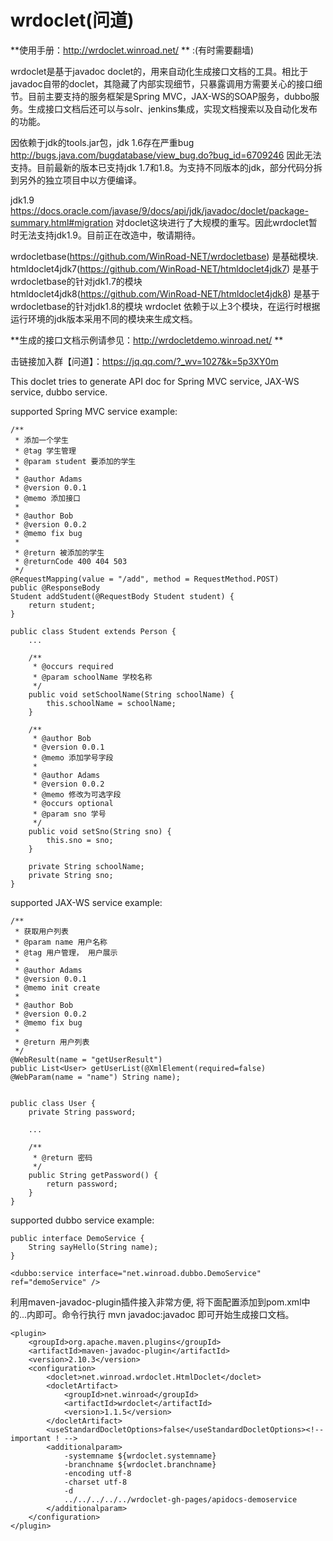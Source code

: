# wrdoclet(问道)

**使用手册：http://wrdoclet.winroad.net/  ** :(有时需要翻墙)

wrdoclet是基于javadoc doclet的，用来自动化生成接口文档的工具。相比于javadoc自带的doclet，其隐藏了内部实现细节，只暴露调用方需要关心的接口细节。目前主要支持的服务框架是Spring MVC，JAX-WS的SOAP服务，dubbo服务。生成接口文档后还可以与solr、jenkins集成，实现文档搜索以及自动化发布的功能。

因依赖于jdk的tools.jar包，jdk 1.6存在严重bug http://bugs.java.com/bugdatabase/view_bug.do?bug_id=6709246 因此无法支持。目前最新的版本已支持jdk 1.7和1.8。为支持不同版本的jdk，部分代码分拆到另外的独立项目中以方便编译。

jdk1.9 https://docs.oracle.com/javase/9/docs/api/jdk/javadoc/doclet/package-summary.html#migration 对doclet这块进行了大规模的重写。因此wrdoclet暂时无法支持jdk1.9。目前正在改造中，敬请期待。

wrdocletbase(https://github.com/WinRoad-NET/wrdocletbase) 是基础模块.
htmldoclet4jdk7(https://github.com/WinRoad-NET/htmldoclet4jdk7) 是基于wrdocletbase的针对jdk1.7的模块
htmldoclet4jdk8(https://github.com/WinRoad-NET/htmldoclet4jdk8) 是基于wrdocletbase的针对jdk1.8的模块
wrdoclet 依赖于以上3个模块，在运行时根据运行环境的jdk版本采用不同的模块来生成文档。

**生成的接口文档示例请参见：http://wrdocletdemo.winroad.net/ **

击链接加入群【问道】：https://jq.qq.com/?_wv=1027&k=5p3XY0m

This doclet tries to generate API doc for Spring MVC service, JAX-WS service, dubbo service.

supported Spring MVC service example:

	/**
	 * 添加一个学生
	 * @tag 学生管理
	 * @param student 要添加的学生
	 * 
	 * @author Adams 
	 * @version 0.0.1 
	 * @memo 添加接口
	 * 
	 * @author Bob 
	 * @version 0.0.2 
	 * @memo fix bug
	 * 
	 * @return 被添加的学生
	 * @returnCode 400 404 503
	 */
	@RequestMapping(value = "/add", method = RequestMethod.POST)
	public @ResponseBody
	Student addStudent(@RequestBody Student student) {
		return student;
	}	
	
	public class Student extends Person {
		...
		
		/**
		 * @occurs required
		 * @param schoolName 学校名称
		 */
		public void setSchoolName(String schoolName) {
			this.schoolName = schoolName;
		}

		/**
		 * @author Bob
		 * @version 0.0.1
		 * @memo 添加学号字段
		 * 
		 * @author Adams
		 * @version 0.0.2
		 * @memo 修改为可选字段
		 * @occurs optional
		 * @param sno 学号
		 */
		public void setSno(String sno) {
			this.sno = sno;
		}

		private String schoolName;
		private String sno;
	}	
	
supported JAX-WS service example:

	/**
	 * 获取用户列表
	 * @param name 用户名称
	 * @tag 用户管理， 用户展示
	 * 
	 * @author Adams
	 * @version 0.0.1
	 * @memo init create
	 * 
	 * @author Bob
	 * @version 0.0.2
	 * @memo fix bug
	 * 
	 * @return 用户列表
	 */
	@WebResult(name = "getUserResult")
	public List<User> getUserList(@XmlElement(required=false) @WebParam(name = "name") String name);
	

	public class User {
		private String password;
		
		...
		
		/**
		 * @return 密码
		 */
		public String getPassword() {
			return password;
		}
	}	
	
	
supported dubbo service example:

	public interface DemoService {
		String sayHello(String name);
	}
	
	<dubbo:service interface="net.winroad.dubbo.DemoService" ref="demoService" />


利用maven-javadoc-plugin插件接入非常方便, 将下面配置添加到pom.xml中的<build><plugins>...</plugins></build>内即可。命令行执行 mvn javadoc:javadoc 即可开始生成接口文档。

	<plugin>
		<groupId>org.apache.maven.plugins</groupId>
		<artifactId>maven-javadoc-plugin</artifactId>
		<version>2.10.3</version>
		<configuration>
			<doclet>net.winroad.wrdoclet.HtmlDoclet</doclet>
			<docletArtifact>
				<groupId>net.winroad</groupId>
				<artifactId>wrdoclet</artifactId>
				<version>1.1.5</version>
			</docletArtifact>
			<useStandardDocletOptions>false</useStandardDocletOptions><!-- important ! -->
			<additionalparam>
				-systemname ${wrdoclet.systemname}
				-branchname ${wrdoclet.branchname}
				-encoding utf-8
				-charset utf-8
				-d
				../../../../../wrdoclet-gh-pages/apidocs-demoservice
			</additionalparam>
		</configuration>
	</plugin>
